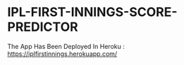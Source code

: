 # IPL-FIRST-INNINGS-SCORE-PREDICTOR

The App Has Been Deployed In Heroku :
https://iplfirstinnings.herokuapp.com/
